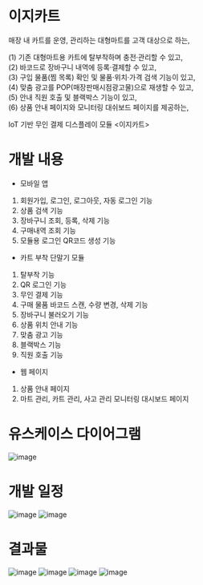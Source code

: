 # 이지카트

매장 내 카트를 운영, 관리하는 대형마트를 고객 대상으로 하는, <br>

(1) 기존 대형마트용 카트에 탈부착하며 충전·관리할 수 있고, <br>
(2) 바코드로 장바구니 내역에 등록·결제할 수 있고, <br>
(3) 구입 물품(찜 목록) 확인 및 물품·위치·가격 검색 기능이 있고, <br>
(4) 맞춤 광고를 POP(매장판매시점광고물)으로 재생할 수 있고, <br>
(5) 안내 직원 호출 및 블랙박스 기능이 있고, <br>
(6) 상품 안내 페이지와 모니터링 대쉬보드 페이지를 제공하는, <br>

IoT 기반 무인 결제 디스플레이 모듈 <이지카트> <br>

# 개발 내용

- 모바일 앱 <br>
 1. 회원가입, 로그인, 로그아웃, 자동 로그인 기능 <br>
 2. 상품 검색 기능 <br>
 3. 장바구니 조회, 등록, 삭제 기능 <br>
 4. 구매내역 조회 기능 <br>
 5. 모듈용 로그인 QR코드 생성 기능 <br>
- 카트 부착 단말기 모듈 <br>
 1. 탈부착 기능 <br>
 2. QR 로그인 기능 <br>
 3. 무인 결제 기능 <br>
 4. 구매 물품 바코드 스캔, 수량 변경, 삭제 기능 <br>
 5. 장바구니 불러오기 기능 <br>
 6. 상품 위치 안내 기능 <br>
 7. 맞춤 광고 기능 <br>
 8. 블랙박스 기능 <br>
 9. 직원 호출 기능 <br>
- 웹 페이지 <br>
 1. 상품 안내 페이지 <br>
 2. 마트 관리, 카트 관리, 사고 관리 모니터링 대시보드 페이지 <br>

# 유스케이스 다이어그램

![image](https://user-images.githubusercontent.com/104811285/185820548-875cde98-ec08-43fe-8e97-678cf4567ded.png)

# 개발 일정

![image](https://user-images.githubusercontent.com/104811285/185820131-4cfc69fa-3db7-4fa0-a011-a78e52341c2e.png)
![image](https://user-images.githubusercontent.com/104811285/185820139-b768b77c-708e-43bd-8fe7-3b73dcb5f26d.png)

# 결과물

![image](https://user-images.githubusercontent.com/104811285/185820453-4311552d-ea97-40ef-855b-b145156f7dc3.png)
![image](https://user-images.githubusercontent.com/104811285/185820461-b7de027c-6479-4b9b-adaa-b50d7b6716f5.png)
![image](https://user-images.githubusercontent.com/104811285/185820464-c263c285-c91c-4d80-af21-d003e1be62c9.png)
![image](https://user-images.githubusercontent.com/104811285/185820466-01320b20-1c38-42b6-941d-1712db53720a.png)



